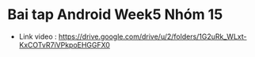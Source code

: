 
# Bai tap Android Week5 Nhóm 15
- Link video : https://drive.google.com/drive/u/2/folders/1G2uRk_WLxt-KxCOTvR7iVPkpoEHGGFX0

